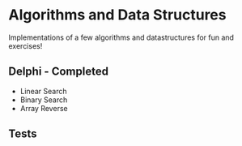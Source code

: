 Algorithms and Data Structures
======

Implementations of a few algorithms and datastructures for fun and exercises!

Delphi - Completed
---
- Linear Search
- Binary Search
- Array Reverse


Tests
---

